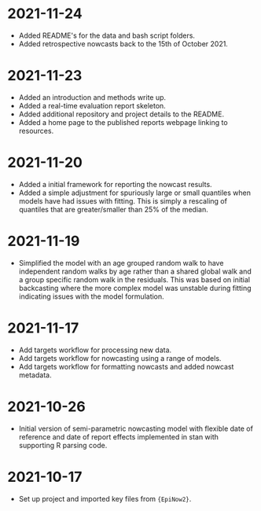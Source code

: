 # 2021-11-24

- Added README's for the data and bash script folders. 
- Added retrospective nowcasts back to the 15th of October 2021.

# 2021-11-23

- Added an introduction and methods write up. 
- Added a real-time evaluation report skeleton.
- Added additional repository and project details to the README.
- Added a home page to the published reports webpage linking to resources.

# 2021-11-20

- Added a initial framework for reporting the nowcast results.
- Added a simple adjustment for spuriously large or small quantiles when models have had issues with fitting. This is simply a rescaling of quantiles that are greater/smaller than 25% of the median.

# 2021-11-19

- Simplified the model with an age grouped random walk to have independent random walks by age rather than a shared global walk and a group specific random walk in the residuals. This was based on initial backcasting where the more complex model was unstable during fitting indicating issues with the model formulation.

# 2021-11-17

- Add targets workflow for processing new data.
- Add targets workflow for nowcasting using a range of models.
- Add targets workflow for formatting nowcasts and added nowcast metadata.

# 2021-10-26

- Initial version of semi-parametric nowcasting model with flexible date of reference and date of report effects implemented in stan with supporting R parsing code.

# 2021-10-17

- Set up project and imported key files from `{EpiNow2}`.
